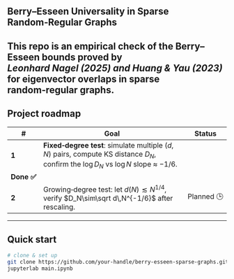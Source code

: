 ## Berry–Esseen Universality in Sparse Random‑Regular Graphs

This repo is an **empirical check** of the Berry–Esseen bounds proved by  
*Leonhard Nagel (2025) and Huang & Yau (2023)* for eigenvector overlaps in sparse random‑regular graphs.
---

## Project roadmap

| # | Goal | Status |
|---|------|--------|
| **1** | **Fixed‑degree test**: simulate multiple $(d,N)$ pairs, compute KS distance $D_N$, confirm the $\log D_N$ vs $\log N$ slope ≈ $-1/6$.  
| **Done ✅** |
| **2** | Growing‑degree test: let $d(N)\lesssim N^{1/4}$, verify $D_N\sim\sqrt d\,N^{-1/6}$ after rescaling. | Planned 🕒 |

---

## Quick start

```bash
# clone & set up
git clone https://github.com/your-handle/berry-esseen-sparse-graphs.git
jupyterlab main.ipynb
```